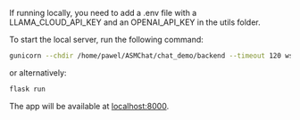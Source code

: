 If running locally, you need to add a .env file with a LLAMA_CLOUD_API_KEY and an OPENAI_API_KEY in the utils folder.

To start the local server, run the following command:

```bash
gunicorn --chdir /home/pawel/ASMChat/chat_demo/backend --timeout 120 wsgi:app
```

or alternatively:

```bash
flask run
```

The app will be available at [localhost:8000](http://localhost:8000).